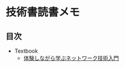 # 技術書読書メモ

## 目次

* Textbook
  * [体験しながら学ぶネットワーク技術入門](/docs/textbook/hands_on_network_technology_notes.md)
